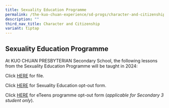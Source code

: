 ```yaml
---
title: Sexuality Education Programme
permalink: /the-kuo-chuan-experience/sd-progs/character-and-citizenship-programme/sexuality-education-programme/
description: ""
third_nav_title: Character and Citizenship
variant: tiptap
---
```

<h2>Sexuality Education Programme</h2>
<p>At KUO CHUAN PRESBYTERIAN Secondary School, the following lessons from
the Sexuality Education Programme will be taught in 2024:</p>
<p>Click <a href="/files/info_on_SEd_updated_19_Mar_24.pdf" rel="noopener noreferrer nofollow" target="_blank">HERE</a> for
file.</p>
<p>Click <a href="/files/SEd_ANNEX_A_2024.pdf" rel="noopener noreferrer nofollow" target="_blank">HERE</a> for
Sexuality Education opt-out form.</p>
<p>Click <a href="/files/SEd_ANNEX_B_2024.pdf" rel="noopener noreferrer nofollow" target="_blank">HERE</a> for
eTeens programme opt-out form (<em>applicable for Secondary 3 student only</em>).</p>